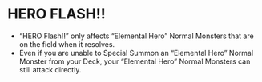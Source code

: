 # HERO FLASH!!

*   “HERO Flash!!” only affects “Elemental Hero” Normal Monsters that are on the field when it resolves.
*   Even if you are unable to Special Summon an “Elemental Hero” Normal Monster from your Deck, your “Elemental Hero” Normal Monsters can still attack directly.
